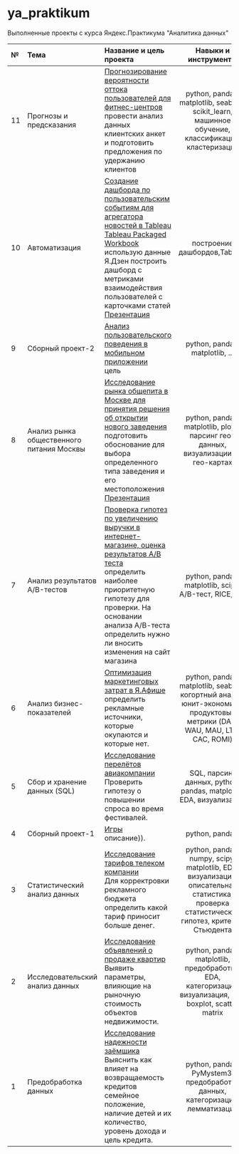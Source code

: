 # ya_praktikum
Выполненные проекты с курса Яндекс.Практикума "Аналитика данных"

|**№**|**Тема**|**Название и цель проекта** |**Навыки и инструменты**|
|:--- |:----|:---------------------|:-----:|
| 11 | Прогнозы и предсказания | [Прогнозирование вероятности оттока пользователей для фитнес-центров](https://nbviewer.jupyter.org/github/Morrrrrigan/ya_praktikum/blob/main/11%20Прогнозы%20и%20предсказания%20-%20Отток%20из%20фитнес-центра_final.ipynb) <br>  провести анализ данных клиентских анкет и подготовить предложения по удержанию клиентов | python, pandas, matplotlib, seaborn, scikit_learn, машинное обучение, классификация, кластеризация|
| 10 | Автоматизация | [Создание дашборда по пользовательским событиям для агрегатора новостей в Tableau](https://github.com/Morrrrrigan/ya_praktikum/blob/main/10%20Автоматизация.png) [Tableau Packaged Workbook](https://github.com/Morrrrrigan/ya_praktikum/blob/main/10%20Я.Дзен%20дашборд.twbx) <br> использую данные Я.Дзен построить дашборд с метриками взаимодействия пользователей с карточками статей <br> [Презентация](https://drive.google.com/file/d/1VjCOW14r7-PAiSx5PVThM1vCTi0ahc5f/view?usp=sharing) | построение дашбордов,Tableau |
| 9 | Сборный проект-2 | [Анализ пользовательского поведения в мобильном приложении]() <br> цель | python, pandas, matplotlib, ... |
| 8 | Анализ рынка общественного питания Москвы | [Исследование рынка общепита в Москве для принятия решения об открытии нового заведения](https://github.com/Morrrrrigan/ya_praktikum/blob/main/09%20Сборный%20проект-2%20Событийная%20аналитика_final.ipynb) <br>  подготовить обоснование для выбора определенного типа заведения и его местоположения <br> [Презентация](https://drive.google.com/file/d/1StMly8B0dklyH3W-HEbq_sMId_vBJjSr/view?usp=sharing) | python, pandas, matplotlib, plotly, парсинг гео-данных, визуализации на гео-картах|
| 7 | Анализ результатов A/B-тестов | [Проверка гипотез по увеличению выручки в интернет-магазине, оценка результатов А/В теста](https://nbviewer.jupyter.org/github/Morrrrrigan/ya_praktikum/blob/main/07%20Принятие%20решений%20в%20бизнесе%20на%20основе%20данных%20-%20АВ-тесты_final.ipynb) <br>  определить наиболее приоритетную гипотезу для проверки. На основании анализа А/В-теста определить нужно ли вносить изменения на сайт магазина | python, pandas, matplotlib, scipy, A/B-тест, RICE, ICE|
| 6 | Анализ бизнес-показателей | [Оптимизация маркетинговых затрат в Я.Афише](https://nbviewer.jupyter.org/github/Morrrrrigan/ya_praktikum/blob/main/06%20Анализ%20бизнес-показателей%20-%20маркетинговая%20аналитика%20Я.Афиши_final.ipynb) <br> определить рекламные источники, которые окупаются и которые нет. | python, pandas, matplotlib, seaborn, когортный анализ, юнит-экономика, продуктовые метрики (DAU, WAU, MAU, LTV, CAC, ROMI)|
| 5 | Сбор и хранение данных (SQL) | [Исследование перелётов авиакомпании](https://nbviewer.jupyter.org/github/Morrrrrigan/ya_praktikum/blob/main/05%20Сбор%20и%20хранение%20-%20билеты%20авиакомпании_final.ipynb) <br> Проверить гипотезу о повышении спроса во время фестивалей. | SQL, парсинг данных, python, pandas, matplotlib, EDA, визуализации|
| 4 | Сборный проект-1 | [Игры]() <br> описание)). | python, pandas, |
| 3 | Статистический анализ данных | [Исследование тарифов телеком компании](https://nbviewer.jupyter.org/github/Morrrrrigan/ya_praktikum/blob/main/03%20Статистический%20анализ%20%20-%20тариф%20для%20телеком%20компании%20final.ipynb) <br> Для корректровки рекламного бюджета определить какой тариф приносит больше денег. | python, pandas, numpy, scipy, matplotlib, EDA, визуализация, описательная статистика, проверка статистических гипотез, критерий Стьюдента|
| 2 | Исследовательский анализ данных | [Исследование объявлений о продаже квартир](https://nbviewer.jupyter.org/github/Morrrrrigan/ya_praktikum/blob/main/02%20Исследовательский%20анализ%20-%20объявления%20о%20продаже%20квартир%20final.ipynb) <br> Выявить параметры, влияющие на рыночную стоимость объектов недвижимости. | python, pandas, matplotlib, предобработка, EDA, категоризация, визуализация, hist, boxplot, scatter matrix|
| 1 | Предобработка данных | [Исследование надежности заёмщика](https://nbviewer.jupyter.org/github/Morrrrrigan/ya_praktikum/blob/main/01%20Исследование%20надежности%20заемщиков%20-%20анализ%20банковских%20данных.ipynb) <br> Выяснить как влияет на возвращаемость кредитов семейное положение, наличие детей и их количество, уровень дохода и цель кредита. | python, pandas, PyMystem3, предобработка данных, категоризация, лемматизация |
